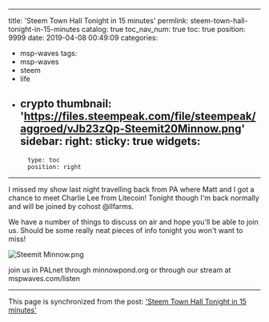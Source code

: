 
---
title: 'Steem Town Hall Tonight in 15 minutes'
permlink: steem-town-hall-tonight-in-15-minutes
catalog: true
toc_nav_num: true
toc: true
position: 9999
date: 2019-04-08 00:49:09
categories:
- msp-waves
tags:
- msp-waves
- steem
- life
- crypto
thumbnail: 'https://files.steempeak.com/file/steempeak/aggroed/vJb23zQp-Steemit20Minnow.png'
sidebar:
    right:
        sticky: true
widgets:
    -
        type: toc
        position: right
---


I missed my show last night travelling back from PA where Matt and I got a chance to meet Charlie Lee from Litecoin!  Tonight though I'm back normally and will be joined by cohost @llfarms.

We have a number of things to discuss on air and hope you'll be able to join us.  Should be some really neat pieces of info tonight you won't want to miss!

![Steemit Minnow.png](https://files.steempeak.com/file/steempeak/aggroed/vJb23zQp-Steemit20Minnow.png)

join us in PALnet through minnowpond.org or through our stream at mspwaves.com/listen

- - -

This page is synchronized from the post: ['Steem Town Hall Tonight in 15 minutes'](https://steemit.com/@aggroed/steem-town-hall-tonight-in-15-minutes)
